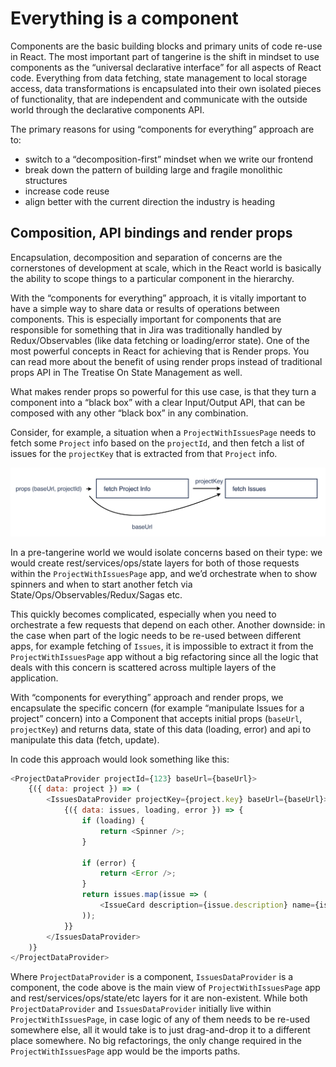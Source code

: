 # Everything is a component

Components are the basic building blocks and primary units of code re-use in React. The most
important part of tangerine is the shift in mindset to use components as the “universal declarative
interface” for all aspects of React code. Everything from data fetching, state management to local
storage access, data transformations is encapsulated into their own isolated pieces of
functionality, that are independent and communicate with the outside world through the declarative
components API.

The primary reasons for using “components for everything” approach are to:

-   switch to a “decomposition-first” mindset when we write our frontend
-   break down the pattern of building large and fragile monolithic structures
-   increase code reuse
-   align better with the current direction the industry is heading

## Composition, API bindings and render props

Encapsulation, decomposition and separation of concerns are the cornerstones of development at
scale, which in the React world is basically the ability to scope things to a particular component
in the hierarchy.

With the “components for everything” approach, it is vitally important to have a simple way to share
data or results of operations between components. This is especially important for components that
are responsible for something that in Jira was traditionally handled by Redux/Observables (like data
fetching or loading/error state). One of the most powerful concepts in React for achieving that is
Render props. You can read more about the benefit of using render props instead of traditional props
API in The Treatise On State Management as well.

What makes render props so powerful for this use case, is that they turn a component into a “black
box” with a clear Input/Output API, that can be composed with any other “black box” in any
combination.

Consider, for example, a situation when a `ProjectWithIssuesPage` needs to fetch some `Project` info
based on the `projectId`, and then fetch a list of issues for the `projectKey` that is extracted from
that `Project` info.

![Components situation](./assets/props-api.png)

In a pre-tangerine world we would isolate concerns based on their type: we would create
rest/services/ops/state layers for both of those requests within the `ProjectWithIssuesPage` app, and
we’d orchestrate when to show spinners and when to start another fetch via
State/Ops/Observables/Redux/Sagas etc.

This quickly becomes complicated, especially when you need to orchestrate a few requests that depend
on each other. Another downside: in the case when part of the logic needs to be re-used between
different apps, for example fetching of `Issues`, it is impossible to extract it from the
`ProjectWithIssuesPage` app without a big refactoring since all the logic that deals with this concern
is scattered across multiple layers of the application.

With “components for everything” approach and render props, we encapsulate the specific concern (for
example “manipulate Issues for a project” concern) into a Component that accepts initial props
(`baseUrl`, `projectKey`) and returns data, state of this data (loading, error) and api to manipulate
this data (fetch, update).

In code this approach would look something like this:

```javascript
<ProjectDataProvider projectId={123} baseUrl={baseUrl}>
    {({ data: project }) => (
        <IssuesDataProvider projectKey={project.key} baseUrl={baseUrl}>
            {({ data: issues, loading, error }) => {
                if (loading) {
                    return <Spinner />;
                }

                if (error) {
                    return <Error />;
                }
                return issues.map(issue => (
                    <IssueCard description={issue.description} name={issue.name} />
                ));
            }}
        </IssuesDataProvider>
    )}
</ProjectDataProvider>
```

Where `ProjectDataProvider` is a component, `IssuesDataProvider` is a component, the code above is the
main view of `ProjectWithIssuesPage` app and rest/services/ops/state/etc layers for it are non-existent.
While both `ProjectDataProvider` and `IssuesDataProvider` initially live within `ProjectWithIssuesPage`,
in case logic of any of them needs to be re-used somewhere else, all it would take is to just
drag-and-drop it to a different place somewhere. No big refactorings, the only change required in
the `ProjectWithIssuesPage` app would be the imports paths.
